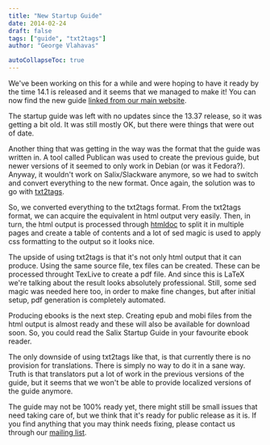 ```yaml
---
title: "New Startup Guide"
date: 2014-02-24
draft: false
tags: ["guide", "txt2tags"]
author: "George Vlahavas"

autoCollapseToc: true
---
```


We've been working on this for a while and were hoping to have it ready
by the time 14.1 is released and it seems that we managed to make it!
You can now find the new guide
[linked from our main website](http://salixos.org/guide.html).

The startup guide was left with no updates since the 13.37 release, so
it was getting a bit old. It was still mostly OK, but there were things
that were out of date.

Another thing that was getting in the way was the format that the guide
was written in. A tool called Publican was used to create the previous
guide, but newer versions of it seemed to only work in Debian (or was
it Fedora?). Anyway, it wouldn't work on Salix/Slackware
anymore, so we had to switch and convert everything to the new format.
Once again, the solution was to go with
[txt2tags](http://txt2tags.org/).

So, we converted everything to the txt2tags format. From the txt2tags
format, we can acquire the equivalent in html output very easily. Then,
in turn, the html output is processed through
[htmldoc](https://www.msweet.org/projects.php?Z1)
to split it in
multiple pages and create a table of contents and a lot of sed magic is
used to apply css formatting to the output so it looks nice.

The upside of using txt2tags is that it's not only html output that it
can produce. Using the same source file, tex files can be created.
These can be processed throught TexLive to create a pdf file. And since
this is LaTeX we're talking about the result looks absolutely
professional. Still, some sed magic was needed here too, in order to
make fine changes, but after initial setup, pdf generation is
completely automated.

Producing ebooks is the next step. Creating epub and mobi files from
the html output is almost ready and these will also be available for
download soon. So, you could read the Salix Startup Guide in your
favourite ebook reader.

The only downside of using txt2tags like that, is that currently there
is no provision for translations. There is simply no way to do it in a
sane way. Truth is that translators put a lot of work in the previous
versions of the guide, but it seems that we won't be able to provide
localized versions of the guide anymore.

The guide may not be 100% ready yet, there might still be small issues
that need taking care of, but we think that it's ready for public
release as it is. If you find anything that you may think needs fixing,
please contact us through our
[mailing list](http://salixos.org/mailinglists.html).
